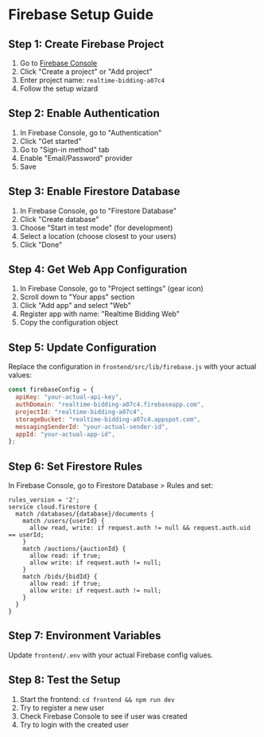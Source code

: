 # Firebase Setup Guide

## Step 1: Create Firebase Project

1. Go to [Firebase Console](https://console.firebase.google.com/)
2. Click "Create a project" or "Add project"
3. Enter project name: `realtime-bidding-a07c4`
4. Follow the setup wizard

## Step 2: Enable Authentication

1. In Firebase Console, go to "Authentication"
2. Click "Get started"
3. Go to "Sign-in method" tab
4. Enable "Email/Password" provider
5. Save

## Step 3: Enable Firestore Database

1. In Firebase Console, go to "Firestore Database"
2. Click "Create database"
3. Choose "Start in test mode" (for development)
4. Select a location (choose closest to your users)
5. Click "Done"

## Step 4: Get Web App Configuration

1. In Firebase Console, go to "Project settings" (gear icon)
2. Scroll down to "Your apps" section
3. Click "Add app" and select "Web"
4. Register app with name: "Realtime Bidding Web"
5. Copy the configuration object

## Step 5: Update Configuration

Replace the configuration in `frontend/src/lib/firebase.js` with your actual values:

```javascript
const firebaseConfig = {
  apiKey: "your-actual-api-key",
  authDomain: "realtime-bidding-a07c4.firebaseapp.com",
  projectId: "realtime-bidding-a07c4",
  storageBucket: "realtime-bidding-a07c4.appspot.com",
  messagingSenderId: "your-actual-sender-id",
  appId: "your-actual-app-id",
};
```

## Step 6: Set Firestore Rules

In Firebase Console, go to Firestore Database > Rules and set:

```
rules_version = '2';
service cloud.firestore {
  match /databases/{database}/documents {
    match /users/{userId} {
      allow read, write: if request.auth != null && request.auth.uid == userId;
    }
    match /auctions/{auctionId} {
      allow read: if true;
      allow write: if request.auth != null;
    }
    match /bids/{bidId} {
      allow read: if true;
      allow write: if request.auth != null;
    }
  }
}
```

## Step 7: Environment Variables

Update `frontend/.env` with your actual Firebase config values.

## Step 8: Test the Setup

1. Start the frontend: `cd frontend && npm run dev`
2. Try to register a new user
3. Check Firebase Console to see if user was created
4. Try to login with the created user
